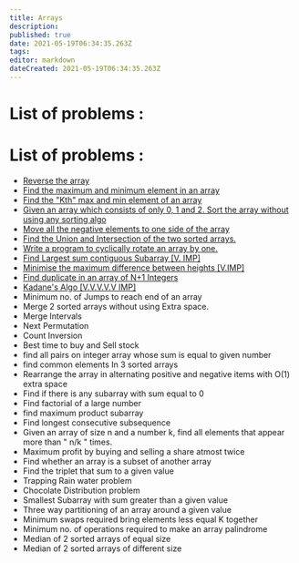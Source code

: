 ```yaml
---
title: Arrays
description: 
published: true
date: 2021-05-19T06:34:35.263Z
tags: 
editor: markdown
dateCreated: 2021-05-19T06:34:35.263Z
---
```


# List of problems :

# List of problems :

* [Reverse the array ](/programming/competitive/450dsa/arrays/reverse-array)
* [Find the maximum and minimum element in an array](/programming/competitive/450dsa/arrays/find-min-or-max)
* [Find the "Kth" max and min element of an array](/programming/competitive/450dsa/arrays/kth-min-element)
* [Given an array which consists of only 0, 1 and 2. Sort the array without using any sorting algo](/programming/competitive/450dsa/arrays/sort-0-1-2)
* [Move all the negative elements to one side of the array](/programming/competitive/450dsa/arrays/split-negative-positive)
* [Find the Union and Intersection of the two sorted arrays.](/programming/competitive/450dsa/arrays/union-intersection-sorted-array)
* [Write a program to cyclically rotate an array by one.](/programming/competitive/450dsa/arrays/rotate-array)
* [Find Largest sum contiguous Subarray [V. IMP]](/programming/competitive/450dsa/arrays/largest-cont-subarray)
* [Minimise the maximum difference between heights [V.IMP]](/programming/competitive/450dsa/arrays/min-height-diff)
* [Find duplicate in an array of N+1 Integers](/programming/competitive/450dsa/arrays/cycle-detection)
* [Kadane's Algo [V.V.V.V.V IMP]](/programming/competitive/450dsa/arrays/largest-cont-subarray)
* Minimum no. of Jumps to reach end of an array
* Merge 2 sorted arrays without using Extra space.
* Merge Intervals
* Next Permutation
* Count Inversion
* Best time to buy and Sell stock
* find all pairs on integer array whose sum is equal to given number
* find common elements In 3 sorted arrays
* Rearrange the array in alternating positive and negative items with O(1) extra space
* Find if there is any subarray with sum equal to 0
* Find factorial of a large number
* find maximum product subarray
* Find longest consecutive subsequence
* Given an array of size n and a number k, find all elements that appear more than " n/k " times.
* Maximum profit by buying and selling a share atmost twice
* Find whether an array is a subset of another array
* Find the triplet that sum to a given value
* Trapping Rain water problem
* Chocolate Distribution problem
* Smallest Subarray with sum greater than a given value
* Three way partitioning of an array around a given value
* Minimum swaps required bring elements less equal K together
* Minimum no. of operations required to make an array palindrome
* Median of 2 sorted arrays of equal size
* Median of 2 sorted arrays of different size

